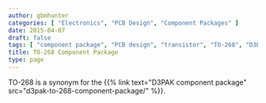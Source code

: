 ```yaml
---
author: gbmhunter
categories: [ "Electronics", "PCB Design", "Component Packages" ]
date: 2015-04-07
draft: false
tags: [ "component package", "PCB design", "transistor", "TO-268", "D3PAK" ]
title: TO-268 Component Package
type: page
---
```


TO-268 is a synonym for the {{% link text="D3PAK component package" src="d3pak-to-268-component-package/" %}}.

